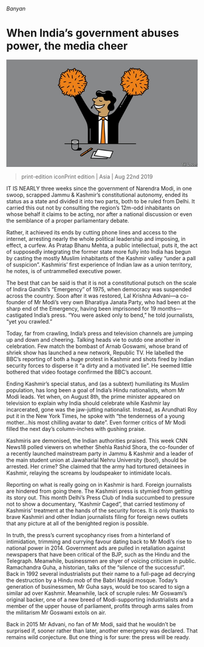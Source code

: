 ###### Banyan

# When India’s government abuses power, the media cheer 

![image](images/20190824_ASD001_0.jpg) 

> print-edition iconPrint edition | Asia | Aug 22nd 2019 

IT IS NEARLY three weeks since the government of Narendra Modi, in one swoop, scrapped Jammu & Kashmir’s constitutional autonomy, ended its status as a state and divided it into two parts, both to be ruled from Delhi. It carried this out not by consulting the region’s 12m-odd inhabitants on whose behalf it claims to be acting, nor after a national discussion or even the semblance of a proper parliamentary debate. 

Rather, it achieved its ends by cutting phone lines and access to the internet, arresting nearly the whole political leadership and imposing, in effect, a curfew. As Pratap Bhanu Mehta, a public intellectual, puts it, the act of supposedly integrating the former state more fully into India has begun by casting the mostly Muslim inhabitants of the Kashmir valley “under a pall of suspicion”. Kashmiris’ first experience of Indian law as a union territory, he notes, is of untrammelled executive power. 

The best that can be said is that it is not a constitutional putsch on the scale of Indira Gandhi’s “Emergency” of 1975, when democracy was suspended across the country. Soon after it was restored, Lal Krishna Advani—a co-founder of Mr Modi’s very own Bharatiya Janata Party, who had been at the sharp end of the Emergency, having been imprisoned for 19 months—castigated India’s press. “You were asked only to bend,” he told journalists, “yet you crawled.” 

Today, far from crawling, India’s press and television channels are jumping up and down and cheering. Talking heads vie to outdo one another in celebration. Few match the bombast of Arnab Goswami, whose brand of shriek show has launched a new network, Republic TV. He labelled the BBC’s reporting of both a huge protest in Kashmir and shots fired by Indian security forces to disperse it “a dirty and a motivated lie”. He seemed little bothered that video footage confirmed the BBC’s account. 

Ending Kashmir’s special status, and (as a subtext) humiliating its Muslim population, has long been a goal of India’s Hindu nationalists, whom Mr Modi leads. Yet when, on August 8th, the prime minister appeared on television to explain why India should celebrate while Kashmir lay incarcerated, gone was the jaw-jutting nationalist. Instead, as Arundhati Roy put it in the New York Times, he spoke with “the tenderness of a young mother…his most chilling avatar to date”. Even former critics of Mr Modi filled the next day’s column-inches with gushing praise. 

Kashmiris are demonised, the Indian authorities praised. This week CNN News18 polled viewers on whether Shehla Rashid Shora, the co-founder of a recently launched mainstream party in Jammu & Kashmir and a leader of the main student union at Jawaharlal Nehru University (boo!), should be arrested. Her crime? She claimed that the army had tortured detainees in Kashmir, relaying the screams by loudspeaker to intimidate locals. 

Reporting on what is really going on in Kashmir is hard. Foreign journalists are hindered from going there. The Kashmiri press is stymied from getting its story out. This month Delhi’s Press Club of India succumbed to pressure not to show a documentary, “Kashmir Caged”, that carried testimony of Kashmiris’ treatment at the hands of the security forces. It is only thanks to brave Kashmiri and other Indian journalists filing for foreign news outlets that any picture at all of the benighted region is possible. 

In truth, the press’s current sycophancy rises from a hinterland of intimidation, trimming and currying favour dating back to Mr Modi’s rise to national power in 2014. Government ads are pulled in retaliation against newspapers that have been critical of the BJP, such as the Hindu and the Telegraph. Meanwhile, businessmen are shyer of voicing criticism in public. Ramachandra Guha, a historian, talks of the “silence of the successful”. Back in 1992 several industrialists put their name to a full-page ad decrying the destruction by a Hindu mob of the Babri Masjid mosque. Today’s generation of businessmen, Mr Guha says, would be too scared to sign a similar ad over Kashmir. Meanwhile, lack of scruple rules: Mr Goswami’s original backer, one of a new breed of Modi-supporting industrialists and a member of the upper house of parliament, profits through arms sales from the militarism Mr Goswami extols on air. 

Back in 2015 Mr Advani, no fan of Mr Modi, said that he wouldn’t be surprised if, sooner rather than later, another emergency was declared. That remains wild conjecture. But one thing is for sure: the press will be ready. 

